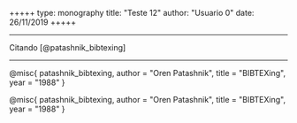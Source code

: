 +++++
type: monography
title: "Teste 12"
author: "Usuario 0"
date: 26/11/2019
+++++
*****
Citando [@patashnik_bibtexing]
*****
@misc{ patashnik_bibtexing,
       author = "Oren Patashnik",
       title = "BIBTEXing",
       year = "1988" }

@misc{ patashnik_bibtexing,
       author = "Oren Patashnik",
       title = "BIBTEXing",
       year = "1988" }